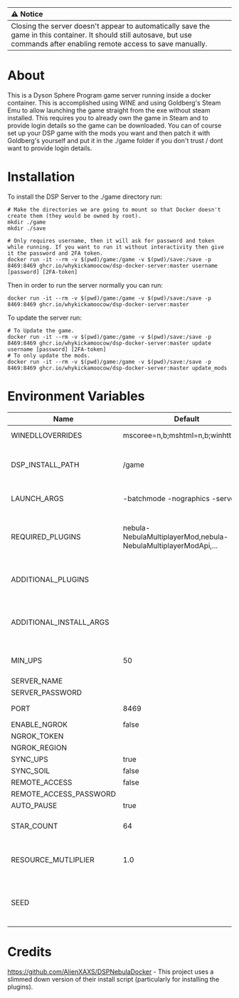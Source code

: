 | :warning: Notice                                                                                                                                                              |
| :---------------------------------------------------------------------------------------------------------------------------------------------------------------------------- |
| Closing the server doesn't appear to automatically save the game in this container. It should still autosave, but use commands after enabling remote access to save manually. |

# About

This is a Dyson Sphere Program game server running inside a docker container. This is accomplished using WINE and using Goldberg's Steam Emu to allow launching the game straight from the exe without steam installed. This requires you to already own the game in Steam and to provide login details so the game can be downloaded. You can of course set up your DSP game with the mods you want and then patch it with Goldberg's yourself and put it in the ./game folder if you don't trust / dont want to provide login details.

# Installation

To install the DSP Server to the ./game directory run:

```
# Make the directories we are going to mount so that Docker doesn't create them (they would be owned by root).
mkdir ./game
mkdir ./save

# Only requires username, then it will ask for password and token while running. If you want to run it without interactivity then give it the password and 2FA token.
docker run -it --rm -v $(pwd)/game:/game -v $(pwd)/save:/save -p 8469:8469 ghcr.io/whykickamoocow/dsp-docker-server:master username [password] [2FA-token]
```

Then in order to run the server normally you can run:

```
docker run -it --rm -v $(pwd)/game:/game -v $(pwd)/save:/save -p 8469:8469 ghcr.io/whykickamoocow/dsp-docker-server:master
```

To update the server run:

```
# To Update the game.
docker run -it --rm -v $(pwd)/game:/game -v $(pwd)/save:/save -p 8469:8469 ghcr.io/whykickamoocow/dsp-docker-server:master update username [password] [2FA-token]
# To only update the mods.
docker run -it --rm -v $(pwd)/game:/game -v $(pwd)/save:/save -p 8469:8469 ghcr.io/whykickamoocow/dsp-docker-server:master update_mods
```

# Environment Variables

| Name                    | Default                                                        | Description                                                                                      |
| ----------------------- | -------------------------------------------------------------- | ------------------------------------------------------------------------------------------------ |
| WINEDLLOVERRIDES        | mscoree=n,b;mshtml=n,b;winhttp=n,b                             | WINEDLLOVERRIDES as in WINE.                                                                     |
| DSP_INSTALL_PATH        | /game                                                          | Where in the container DSP should be installed to.                                               |
| LAUNCH_ARGS             | -batchmode -nographics -server                                 | Arguments to pass to DSP when launching the game.                                                |
| REQUIRED_PLUGINS        | nebula-NebulaMultiplayerMod,nebula-NebulaMultiplayerModApi,... | Comma delimited list of plugins to install to the server. In the format namespace-name[-version] |
| ADDITIONAL_PLUGINS      |                                                                | Comma delimited list of additional plugins to install to the server.                             |
| ADDITIONAL_INSTALL_ARGS |                                                                | Additional install arguments to pass to steamcmd when installing DSP (e.g. -beta 0.9.x)          |
| MIN_UPS                 | 50                                                             | Minimum UPS of client of multiplayer game (BulletTime).                                          |
| SERVER_NAME             |                                                                |                                                                                                  |
| SERVER_PASSWORD         |                                                                | [Nebula Docs](https://github.com/hubastard/nebula/wiki/Setup-Headless-Server#config-options)     |
| PORT                    | 8469                                                           | The port for the server to listen on                                                             |
| ENABLE_NGROK            | false                                                          | [Nebula Ngrok Docs](https://github.com/hubastard/nebula/wiki/Hosting-and-Joining#ngrok-support)  |
| NGROK_TOKEN             |                                                                | [Nebula Ngrok Docs](https://github.com/hubastard/nebula/wiki/Hosting-and-Joining#ngrok-support)  |
| NGROK_REGION            |                                                                | [Nebula Ngrok Docs](https://github.com/hubastard/nebula/wiki/Hosting-and-Joining#ngrok-support)  |
| SYNC_UPS                | true                                                           | [Nebula Docs](https://github.com/hubastard/nebula/wiki/About-Nebula#shared-resources)            |
| SYNC_SOIL               | false                                                          | [Nebula Docs](https://github.com/hubastard/nebula/wiki/About-Nebula#shared-resources)            |
| REMOTE_ACCESS           | false                                                          | [Nebula Docs](https://github.com/hubastard/nebula/wiki/Setup-Headless-Server#config-options)     |
| REMOTE_ACCESS_PASSWORD  |                                                                | [Nebula Docs](https://github.com/hubastard/nebula/wiki/Setup-Headless-Server#config-options)     |
| AUTO_PAUSE              | true                                                           | [Nebula Docs](https://github.com/hubastard/nebula/wiki/Setup-Headless-Server#config-options)     |
| STAR_COUNT              | 64                                                             | When creating a new save, how large the cluster should be.                                       |
| RESOURCE_MUTLIPLIER     | 1.0                                                            | What the resource multiplier should be when creating a new save.                                 |
| SEED                    |                                                                | If left blank, randomly generated. An integer seed for when creating a new save.                 |

# Credits

https://github.com/AlienXAXS/DSPNebulaDocker - This project uses a slimmed down version of their install script (particularly for installing the plugins).
